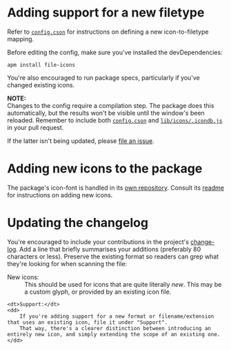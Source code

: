Adding support for a new filetype
=================================

Refer to [`config.cson`][1] for instructions on defining a new icon-to-filetype mapping.

Before editing the config, make sure you've installed the devDependencies:

	apm install file-icons

You're also encouraged to run package specs, particularly if you've changed existing icons.

**NOTE:**  
Changes to the config require a compilation step. The package does this automatically,
but the results won't be visible until the window's been reloaded. Remember to include
both [`config.cson`][1] and [`lib/icons/.icondb.js`][2] in your pull request.

If the latter isn't being updated, please [file an issue][3].



Adding new icons to the package
===============================

The package's icon-font is handled in its [own repository][4].
Consult its [readme][5] for instructions on adding new icons.


Updating the changelog
======================

You're encouraged to include your contributions in the project's [change-log][6].
Add a line that briefly summarises your additions (preferably 80 characters or less).
Preserve the existing format so readers can grep what they're looking for when scanning the file:

<dl>
	<dt>New icons:</dt>
	<dd>
		This should be used for icons that are quite literally <em>new</em>.
		This may be a custom glyph, or provided by an existing icon file.
	</dd>
	
	<dt>Support:</dt>
	<dd>
		If you're adding support for a new format or filename/extension that uses an existing icon, file it under "Support".
		That way, there's a clearer distinction between introducing an entirely new icon, and simply extending the scope of an existing one.
	</dd>
</dl>


[1]: config.cson
[2]: lib/icons/.icondb.js
[3]: https://github.com/DanBrooker/file-icons/issues/new
[4]: https://github.com/Alhadis/FileIcons
[5]: https://github.com/Alhadis/FileIcons#adding-new-icons
[6]: CHANGELOG.md
